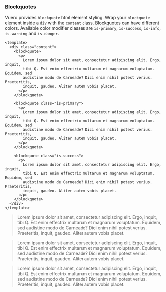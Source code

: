 ### Blockquotes

Vuero provides `blockquote` html element styling.
Wrap your `blockquote` element inside a `div` with the `content` class.
Blockquotes can have different colors.
Available color modifier classes are `is-primary`, `is-success`,
`is-info`, `is-warning` and `is-danger`.

<!--code-->

```vue
<template>
  <div class="content">
    <blockquote>
      <p>
        Lorem ipsum dolor sit amet, consectetur adipiscing elit. Ergo, inquit,
        tibi Q. Est enim effectrix multarum et magnarum voluptatum. Equidem, sed
        audistine modo de Carneade? Dici enim nihil potest verius. Praeteritis,
        inquit, gaudeo. Aliter autem vobis placet.
      </p>
    </blockquote>

    <blockquote class="is-primary">
      <p>
        Lorem ipsum dolor sit amet, consectetur adipiscing elit. Ergo, inquit,
        tibi Q. Est enim effectrix multarum et magnarum voluptatum. Equidem, sed
        audistine modo de Carneade? Dici enim nihil potest verius. Praeteritis,
        inquit, gaudeo. Aliter autem vobis placet.
      </p>
    </blockquote>

    <blockquote class="is-success">
      <p>
        Lorem ipsum dolor sit amet, consectetur adipiscing elit. Ergo, inquit,
        tibi Q. Est enim effectrix multarum et magnarum voluptatum. Equidem, sed
        audistine modo de Carneade? Dici enim nihil potest verius. Praeteritis,
        inquit, gaudeo. Aliter autem vobis placet.
      </p>
    </blockquote>
  </div>
</template>
```

<!--/code-->

<!--example-->

<div class="content">
  <blockquote>
    <p>
      Lorem ipsum dolor sit amet, consectetur adipiscing elit.
      Ergo, inquit, tibi Q. Est enim effectrix multarum et
      magnarum voluptatum. Equidem, sed audistine modo de
      Carneade? Dici enim nihil potest verius. Praeteritis,
      inquit, gaudeo. Aliter autem vobis placet.
    </p>
  </blockquote>
  <blockquote class="is-primary">
    <p>
      Lorem ipsum dolor sit amet, consectetur adipiscing elit.
      Ergo, inquit, tibi Q. Est enim effectrix multarum et
      magnarum voluptatum. Equidem, sed audistine modo de
      Carneade? Dici enim nihil potest verius. Praeteritis,
      inquit, gaudeo. Aliter autem vobis placet.
    </p>
  </blockquote>
  <blockquote class="is-success">
    <p>
      Lorem ipsum dolor sit amet, consectetur adipiscing elit.
      Ergo, inquit, tibi Q. Est enim effectrix multarum et
      magnarum voluptatum. Equidem, sed audistine modo de
      Carneade? Dici enim nihil potest verius. Praeteritis,
      inquit, gaudeo. Aliter autem vobis placet.
    </p>
  </blockquote>
</div>

<!--/example-->
